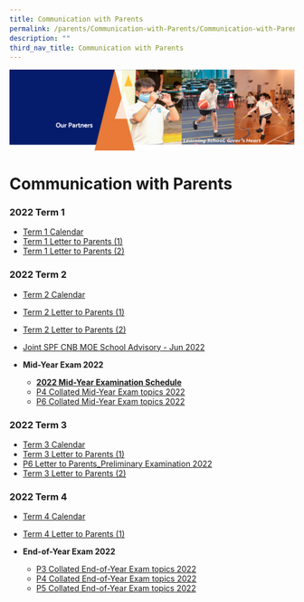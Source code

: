 ```yaml
---
title: Communication with Parents
permalink: /parents/Communication-with-Parents/Communication-with-Parents/
description: ""
third_nav_title: Communication with Parents
---
```

![](/images/OurPartners.png)

Communication with Parents
==========================

  

### 2022 Term 1


*   [Term 1 Calendar](/files/Term%201%20Student%20Calendar%202022.pdf)
*   [Term 1 Letter to Parents (1)](/files/2022%20From%20the%20Desk%20of%20the%20Principal%20_%20Term%201.pdf)
*   [Term 1 Letter to Parents (2)](/files/2022%20From%20the%20Desk%20of%20the%20Principal%20_%203rd%20February.pdf)

### 2022 Term 2

*   [Term 2 Calendar](/files/Term%202%20Student%20Calendar%202022.pdf)
*   [Term 2 Letter to Parents (1)](/files/2022%20From%20the%20Desk%20of%20the%20Principal_21st%20March%202022.pdf)
*   [Term 2 Letter to Parents (2)](/files/From%20The%20Desk%20of%20The%20Principal_25th%20April%202022.pdf)
*   [Joint SPF CNB MOE School Advisory - Jun 2022](/files/Joint%20SPF%20CNB%20MOE%20School%20Advisory%20-%20Jun%202022.pdf)
*   <b>Mid-Year Exam 2022</b>

    *   [<b>2022 Mid-Year Examination Schedule</b>](/files/Mid-Year%20Examination%20Dates%202022.pdf)
    *   [P4 Collated Mid-Year Exam topics 2022](/files/P4%20Collated%20Mid-Year%20Exam%20topics%202022.pdf)
    *   [P6 Collated Mid-Year Exam topics 2022](/files/P6%20Collated%20Mid-Year%20Exam%20topics%202022.pdf)


### 2022 Term 3

*   [Term 3 Calendar](/files/Term%203%20Student%20Calendar%202022.pdf)
*   [Term 3 Letter to Parents (1)](/files/2022%20From%20the%20Desk%20of%20the%20Principal_24th%20June%20Term%203.pdf)
*   [P6 Letter to Parents_Preliminary Examination 2022](/files/P6_Letter_to_Parent_PRELIM%202022.pdf)
*   [Term 3 Letter to Parents (2)](/files/2022%20From%20the%20Desk%20of%20the%20Principal_8th%20August%202022.pdf)

### 2022 Term 4

*   [Term 4 Calendar](/files/Term%204%20Student%20Calendar%202022.pdf)
*   [Term 4 Letter to Parents (1)](/files/From%20the%20Desk%20of%20the%20Principal%20Term%204_27th%20Sep%202022.pdf)
*   <b>End-of-Year Exam 2022</b>

    *   [P3 Collated End-of-Year Exam topics 2022](https://zhangdepri-moe-edu-sg-admin.cwp.sg/qql/slot/u180/Our%20Partners/Parents/Communication%20with%20Parents/Exams%20Topics%202022/2022%20P3%20EOY%20Exams%20Topics%20To%20Be%20Tested_Final.pdf)
    *  [P4 Collated End-of-Year Exam topics 2022](https://zhangdepri-moe-edu-sg-admin.cwp.sg/qql/slot/u180/Our%20Partners/Parents/Communication%20with%20Parents/Exams%20Topics%202022/2022%20P4%20EOY%20Exams%20Topics%20To%20Be%20Tested_Final.pdf)
    *  [P5 Collated End-of-Year Exam topics 2022](https://zhangdepri-moe-edu-sg-admin.cwp.sg/qql/slot/u180/Our%20Partners/Parents/Communication%20with%20Parents/Exams%20Topics%202022/2022%20P5%20EOY%20Exams%20Topics%20To%20Be%20Tested_Final.pdf)